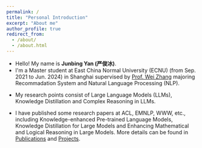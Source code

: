 ```yaml
---
permalink: /
title: "Personal Introduction"
excerpt: "About me"
author_profile: true
redirect_from: 
  - /about/
  - /about.html
---
```


- Hello! My name is **Junbing Yan (严俊冰)**.
- I'm a Master student at East China Normal University (ECNU) (from Sep. 2021 to Jun. 2024) in Shanghai supervised by [Prof. Wei Zhang](https://weizhangltt.github.io/) majoring Recommadation System and Natural Language Processing (NLP).
<!-- - I'm the founder of [HugAILab](https://github.com/HugAILab), which is the open organization for AI researching and application. -->
- My research points consist of Large Language Models (LLMs), Knowledge Distillation and Complex Reasoning in LLMs.
<!-- - Now, I am now doing research on Prompt-based Learning and focusing on low-resource scenarios, cooperating with [Alibaba Group PAI](https://www.aliyun.com/) and [Alibaba DAMO Academy for Discovery](https://damo.alibaba.com/) from Mar. 2021 to Oct. 2022.  -->
- I have published some research papers at ACL, EMNLP, WWW, etc., including Knowledge-enhanced Pre-trained Language Models, Knowledge Distillation for Large Models and Enhancing Mathematical and Logical Reasoning in Large Models. More details can be found in [Publications](https://andrewyan123.github.io/publications/) and [Projects](https://andrewyan123.github.io/projects/).